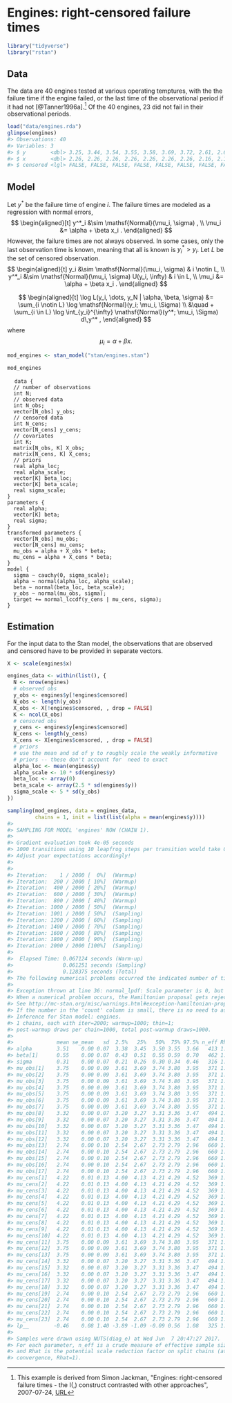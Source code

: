 
# Engines: right-censored failure times


```r
library("tidyverse")
library("rstan")
```


## Data

The data are 40 engines tested at various operating temptures, with the the failure time if the engine failed, or the last time of the observational period if it had not [@Tanner1996a].[^engines-src]
Of the 40 engines, 23 did not fail in their observational periods.

```r
load("data/engines.rda")
glimpse(engines)
#> Observations: 40
#> Variables: 3
#> $ y        <dbl> 3.25, 3.44, 3.54, 3.55, 3.58, 3.69, 3.72, 2.61, 2.61,...
#> $ x        <dbl> 2.26, 2.26, 2.26, 2.26, 2.26, 2.26, 2.26, 2.16, 2.16,...
#> $ censored <lgl> FALSE, FALSE, FALSE, FALSE, FALSE, FALSE, FALSE, FALS...
```


## Model

Let $y^*$ be the failure time of engine $i$.
The failure times are modeled as a regression with normal errors,
$$
\begin{aligned}[t]
y^*_i &\sim \mathsf{Normal}(\mu_i, \sigma) , \\
\mu_i &= \alpha + \beta x_i .
\end{aligned}
$$
However, the failure times are not always observed.
In some cases, only the last observation time is known, meaning that all is known is $y^*_i > y_i$.
Let $L$ be the set of censored observation.
$$
\begin{aligned}[t]
y_i &\sim \mathsf{Normal}(\mu_i, \sigma) & i \notin L, \\
y^*_i &\sim \mathsf{Normal}(\mu_i, \sigma) U(y_i, \infty) & i \in L, \\
\mu_i &= \alpha + \beta x_i .
\end{aligned}
$$


$$
\begin{aligned}[t]
\log L(y_i, \dots, y_N | \alpha, \beta, \sigma) &=  \sum_{i \notin L} \log \mathsf{Normal}(y_i; \mu_i, \Sigma) \\
&\quad + \sum_{i \in L} \log \int_{y_i}^{\infty} \mathsf{Normal}(y^*; \mu_i, \Sigma) d\,y^* ,
\end{aligned}
$$
where
$$
\mu_i = \alpha + \beta x .
$$


```r
mod_engines <- stan_model("stan/engines.stan")
```

```r
mod_engines
```

<pre>
  <code class="stan">data {
  // number of observations
  int<lower = 0> N;
  // observed data
  int<lower = 0, upper = N> N_obs;
  vector[N_obs] y_obs;
  // censored data
  int<lower = 0, upper = N> N_cens;
  vector[N_cens] y_cens;
  // covariates
  int<lower = 0> K;
  matrix[N_obs, K] X_obs;
  matrix[N_cens, K] X_cens;
  // priors
  real alpha_loc;
  real<lower = 0.> alpha_scale;
  vector[K] beta_loc;
  vector<lower = 0.>[K] beta_scale;
  real<lower = 0.> sigma_scale;
}
parameters {
  real alpha;
  vector[K] beta;
  real<lower = 0.> sigma;
}
transformed parameters {
  vector[N_obs] mu_obs;
  vector[N_cens] mu_cens;
  mu_obs = alpha + X_obs * beta;
  mu_cens = alpha + X_cens * beta;
}
model {
  sigma ~ cauchy(0, sigma_scale);
  alpha ~ normal(alpha_loc, alpha_scale);
  beta ~ normal(beta_loc, beta_scale);
  y_obs ~ normal(mu_obs, sigma);
  target += normal_lccdf(y_cens | mu_cens, sigma);
}</code>
</pre>


## Estimation

For the input data to the Stan model, the observations that are observed and censored have to be provided in separate vectors.

```r
X <- scale(engines$x)

engines_data <- within(list(), {
  N <- nrow(engines)
  # observed obs
  y_obs <- engines$y[!engines$censored]
  N_obs <- length(y_obs)
  X_obs <- X[!engines$censored, , drop = FALSE]
  K <- ncol(X_obs)
  # censored obs
  y_cens <- engines$y[engines$censored]  
  N_cens <- length(y_cens)
  X_cens <- X[engines$censored, , drop = FALSE]
  # priors
  # use the mean and sd of y to roughly scale the weakly informative
  # priors -- these don't account for  need to exact
  alpha_loc <- mean(engines$y)
  alpha_scale <- 10 * sd(engines$y)
  beta_loc <- array(0)
  beta_scale <- array(2.5 * sd(engines$y))
  sigma_scale <- 5 * sd(y_obs)
})
```


```r
sampling(mod_engines, data = engines_data,
         chains = 1, init = list(list(alpha = mean(engines$y))))
#> 
#> SAMPLING FOR MODEL 'engines' NOW (CHAIN 1).
#> 
#> Gradient evaluation took 4e-05 seconds
#> 1000 transitions using 10 leapfrog steps per transition would take 0.4 seconds.
#> Adjust your expectations accordingly!
#> 
#> 
#> Iteration:    1 / 2000 [  0%]  (Warmup)
#> Iteration:  200 / 2000 [ 10%]  (Warmup)
#> Iteration:  400 / 2000 [ 20%]  (Warmup)
#> Iteration:  600 / 2000 [ 30%]  (Warmup)
#> Iteration:  800 / 2000 [ 40%]  (Warmup)
#> Iteration: 1000 / 2000 [ 50%]  (Warmup)
#> Iteration: 1001 / 2000 [ 50%]  (Sampling)
#> Iteration: 1200 / 2000 [ 60%]  (Sampling)
#> Iteration: 1400 / 2000 [ 70%]  (Sampling)
#> Iteration: 1600 / 2000 [ 80%]  (Sampling)
#> Iteration: 1800 / 2000 [ 90%]  (Sampling)
#> Iteration: 2000 / 2000 [100%]  (Sampling)
#> 
#>  Elapsed Time: 0.067124 seconds (Warm-up)
#>                0.061251 seconds (Sampling)
#>                0.128375 seconds (Total)
#> The following numerical problems occurred the indicated number of times on chain 1
#>                                                                                  count
#> Exception thrown at line 36: normal_lpdf: Scale parameter is 0, but must be > 0!     1
#> When a numerical problem occurs, the Hamiltonian proposal gets rejected.
#> See http://mc-stan.org/misc/warnings.html#exception-hamiltonian-proposal-rejected
#> If the number in the 'count' column is small, there is no need to ask about this message on stan-users.
#> Inference for Stan model: engines.
#> 1 chains, each with iter=2000; warmup=1000; thin=1; 
#> post-warmup draws per chain=1000, total post-warmup draws=1000.
#> 
#>              mean se_mean   sd  2.5%   25%   50%  75% 97.5% n_eff Rhat
#> alpha        3.51    0.00 0.07  3.38  3.45  3.50 3.55  3.66   413 1.01
#> beta[1]      0.55    0.00 0.07  0.43  0.51  0.55 0.59  0.70   462 1.00
#> sigma        0.31    0.00 0.07  0.21  0.26  0.30 0.34  0.46   316 1.00
#> mu_obs[1]    3.75    0.00 0.09  3.61  3.69  3.74 3.80  3.95   371 1.01
#> mu_obs[2]    3.75    0.00 0.09  3.61  3.69  3.74 3.80  3.95   371 1.01
#> mu_obs[3]    3.75    0.00 0.09  3.61  3.69  3.74 3.80  3.95   371 1.01
#> mu_obs[4]    3.75    0.00 0.09  3.61  3.69  3.74 3.80  3.95   371 1.01
#> mu_obs[5]    3.75    0.00 0.09  3.61  3.69  3.74 3.80  3.95   371 1.01
#> mu_obs[6]    3.75    0.00 0.09  3.61  3.69  3.74 3.80  3.95   371 1.01
#> mu_obs[7]    3.75    0.00 0.09  3.61  3.69  3.74 3.80  3.95   371 1.01
#> mu_obs[8]    3.32    0.00 0.07  3.20  3.27  3.31 3.36  3.47   494 1.00
#> mu_obs[9]    3.32    0.00 0.07  3.20  3.27  3.31 3.36  3.47   494 1.00
#> mu_obs[10]   3.32    0.00 0.07  3.20  3.27  3.31 3.36  3.47   494 1.00
#> mu_obs[11]   3.32    0.00 0.07  3.20  3.27  3.31 3.36  3.47   494 1.00
#> mu_obs[12]   3.32    0.00 0.07  3.20  3.27  3.31 3.36  3.47   494 1.00
#> mu_obs[13]   2.74    0.00 0.10  2.54  2.67  2.73 2.79  2.96   660 1.00
#> mu_obs[14]   2.74    0.00 0.10  2.54  2.67  2.73 2.79  2.96   660 1.00
#> mu_obs[15]   2.74    0.00 0.10  2.54  2.67  2.73 2.79  2.96   660 1.00
#> mu_obs[16]   2.74    0.00 0.10  2.54  2.67  2.73 2.79  2.96   660 1.00
#> mu_obs[17]   2.74    0.00 0.10  2.54  2.67  2.73 2.79  2.96   660 1.00
#> mu_cens[1]   4.22    0.01 0.13  4.00  4.13  4.21 4.29  4.52   369 1.01
#> mu_cens[2]   4.22    0.01 0.13  4.00  4.13  4.21 4.29  4.52   369 1.01
#> mu_cens[3]   4.22    0.01 0.13  4.00  4.13  4.21 4.29  4.52   369 1.01
#> mu_cens[4]   4.22    0.01 0.13  4.00  4.13  4.21 4.29  4.52   369 1.01
#> mu_cens[5]   4.22    0.01 0.13  4.00  4.13  4.21 4.29  4.52   369 1.01
#> mu_cens[6]   4.22    0.01 0.13  4.00  4.13  4.21 4.29  4.52   369 1.01
#> mu_cens[7]   4.22    0.01 0.13  4.00  4.13  4.21 4.29  4.52   369 1.01
#> mu_cens[8]   4.22    0.01 0.13  4.00  4.13  4.21 4.29  4.52   369 1.01
#> mu_cens[9]   4.22    0.01 0.13  4.00  4.13  4.21 4.29  4.52   369 1.01
#> mu_cens[10]  4.22    0.01 0.13  4.00  4.13  4.21 4.29  4.52   369 1.01
#> mu_cens[11]  3.75    0.00 0.09  3.61  3.69  3.74 3.80  3.95   371 1.01
#> mu_cens[12]  3.75    0.00 0.09  3.61  3.69  3.74 3.80  3.95   371 1.01
#> mu_cens[13]  3.75    0.00 0.09  3.61  3.69  3.74 3.80  3.95   371 1.01
#> mu_cens[14]  3.32    0.00 0.07  3.20  3.27  3.31 3.36  3.47   494 1.00
#> mu_cens[15]  3.32    0.00 0.07  3.20  3.27  3.31 3.36  3.47   494 1.00
#> mu_cens[16]  3.32    0.00 0.07  3.20  3.27  3.31 3.36  3.47   494 1.00
#> mu_cens[17]  3.32    0.00 0.07  3.20  3.27  3.31 3.36  3.47   494 1.00
#> mu_cens[18]  3.32    0.00 0.07  3.20  3.27  3.31 3.36  3.47   494 1.00
#> mu_cens[19]  2.74    0.00 0.10  2.54  2.67  2.73 2.79  2.96   660 1.00
#> mu_cens[20]  2.74    0.00 0.10  2.54  2.67  2.73 2.79  2.96   660 1.00
#> mu_cens[21]  2.74    0.00 0.10  2.54  2.67  2.73 2.79  2.96   660 1.00
#> mu_cens[22]  2.74    0.00 0.10  2.54  2.67  2.73 2.79  2.96   660 1.00
#> mu_cens[23]  2.74    0.00 0.10  2.54  2.67  2.73 2.79  2.96   660 1.00
#> lp__        -0.46    0.08 1.40 -3.89 -1.09 -0.09 0.56  1.08   325 1.00
#> 
#> Samples were drawn using NUTS(diag_e) at Wed Jun  7 20:47:27 2017.
#> For each parameter, n_eff is a crude measure of effective sample size,
#> and Rhat is the potential scale reduction factor on split chains (at 
#> convergence, Rhat=1).
```


[^engines-src]: This example is derived from Simon Jackman, "Engines: right-censored failure times - the I(,) construct contrasted with other approaches", 2007-07-24,
[URL](https://web-beta.archive.org/web/20070724034205/http://jackman.stanford.edu:80/mcmc/engines.odc)

